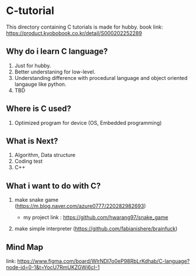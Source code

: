# C-tutorial

This directory containing C tutorials is made for hubby.
book link: https://product.kyobobook.co.kr/detail/S000202252289

## Why do i learn C language?   
1. Just for hubby.
2. Better understaning for low-level.
3. Understanding difference with procedural language and object oriented langauge like python.
4. TBD

## Where is C used?
1. Optimized program for device (OS, Embedded programming)

## What is Next?
1. Algorithm, Data structure
2. Coding test
3. C++

## What i want to do with C?
1. make snake game (https://m.blog.naver.com/azure0777/220282982693)
    - my project link : https://github.com/hwarang97/snake_game   

2. make simple interpreter (https://github.com/fabianishere/brainfuck)

## Mind Map
link: https://www.figma.com/board/WlrNDI7o0eP98RbLrKdhab/C-language?node-id=0-1&t=YocU7RmUKZGWi6cI-1
